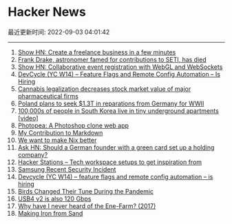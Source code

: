 # Hacker News

最近更新时间: 2022-09-03 04:01:42

--- 
1. [Show HN: Create a freelance business in a few minutes](https://clienty.app/) 
2. [Frank Drake, astronomer famed for contributions to SETI, has died](https://arstechnica.com/science/2022/09/frank-drake-astronomer-famed-for-contributions-to-seti-has-died/) 
3. [Show HN: Collaborative event registration with WebGL and WebSockets](https://nextjs.org/conf?d=oct2022) 
4. [DevCycle (YC W14) – Feature Flags and Remote Config Automation – Is Hiring](https://devcycle.com/company/careers) 
5. [Cannabis legalization decreases stock market value of major pharmaceutical firms](http://news.unm.edu/news/cannabis-legalization-decreases-the-stock-market-value-of-major-pharmaceutical-firms) 
6. [Poland plans to seek $1.3T in reparations from Germany for WWII](https://www.axios.com/2022/09/01/poland-reparations-germany-wwii) 
7. [100,000s of people in South Korea live in tiny underground apartments [video]](https://www.bbc.co.uk/news/av/world-asia-62762128) 
8. [Photopea: A Photoshop clone web app](https://www.photopea.com/) 
9. [My Contribution to Markdown](https://leancrew.com/all-this/2022/09/my-contribution-to-markdown/) 
10. [We want to make Nix better](https://determinate.systems/posts/we-want-to-make-nix-better) 
11. [Ask HN: Should a German founder with a green card set up a holding company?](https://news.ycombinator.com/item?id=32693593) 
12. [Hacker Stations – Tech workspace setups to get inspiration from](https://hackerstations.com) 
13. [Samsung Recent Security Incident](https://www.samsung.com/us/support/securityresponsecenter/) 
14. [Devcycle (YC W14) – feature flags and remote config automation – is hiring](https://devcycle.com/company/careers) 
15. [Birds Changed Their Tune During the Pandemic](https://www.atlasobscura.com/articles/bird-songs-changed-pandemic) 
16. [USB4 v2 is also 120 Gbps](https://www.angstronomics.com/p/usb4-v2) 
17. [Why have I never heard of the Ene-Farm? (2017)](https://earthbound.report/2017/08/11/why-have-i-never-heard-of-the-ene-farm/) 
18. [Making Iron from Sand](https://www.youtube.com/watch?v=OPIUMpiV0IY) 
